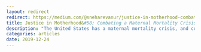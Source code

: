 ```yaml
---
layout: redirect
redirect: https://medium.com/@sneharevanur/justice-in-motherhood-combating-a-maternal-mortality-crisis-divided-along-racial-lines-6d031498dcac
title: Justice in Motherhood&#58; Combating a Maternal Mortality Crisis Divided Along Racial Lines
description: "The United States has a maternal mortality crisis, and communities of color are on the frontlines."
categories: articles
date: 2019-12-24
---
```

